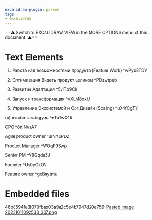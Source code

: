 ```yaml
---
excalidraw-plugin: parsed
tags:
- excalidraw
---
```


==⚠  Switch to EXCALIDRAW VIEW in the MORE OPTIONS menu of this document. ⚠==

# Text Elements

1. Работа над возможностями продукта (Feature Work) ^wPybBTDY

1. Оптимизация Видеть продукт целиком ^PDzwtpeb

1. Развитие 
   Адаптация ^5ylTb9Ch

1. Запуск и трансформация ^vXLM8xxU

1. Управление Экосистемой 
   и Орг.Дизайн (Scaling) ^uX4fCgTY

(с) master-strategy.ru ^nTaTwO15

CPO ^8nINvsA7

Agile product owner
^uINY0PDZ

Product Manager ^WOqF9Swp

Senior PM ^V8GqdaZJ

Founder ^Us0yCkOV

Feature owner
^gxBuytmu

# Embedded files

46b8594fe3f079fbab03a9a2c5e4b7947d20e756: [Pasted Image 20231011092533_307.png](/404)
